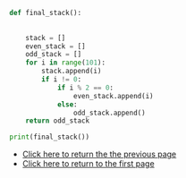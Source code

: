 ```python
def final_stack():
        
        
    stack = []
    even_stack = []
    odd_stack = []
    for i in range(101):
        stack.append(i)
        if i != 0:
            if i % 2 == 0:
                even_stack.append(i)
            else:
                odd_stack.append()
    return odd_stack

print(final_stack())
```

- [Click here to return the the previous page](stacks.md)
- [Click here to return to the first page](README.md)
